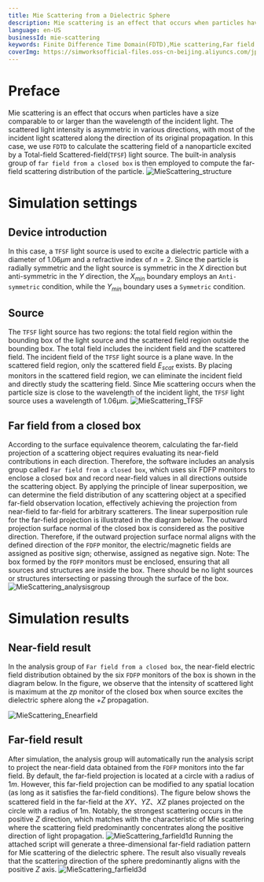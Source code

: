 ```yaml
---
title: Mie Scattering from a Dielectric Sphere
description: Mie scattering is an effect that occurs when particles have a size comparable to or larger than the wavelength of the incident light. In this case, we use SimWorks Finite Difference Solutions to calculate the scattering field of a nanoparticle excited by a Total-field Scattered-field(TFSF) light source. The built-in analysis group of Far field from a closed box is then employed to compute the far-field scattering distribution of the particle.
language: en-US
businessId: mie-scattering
keywords: Finite Difference Time Domain(FDTD),Mie scattering,Far field projection
coverImg: https://simworksofficial-files.oss-cn-beijing.aliyuncs.com/jpg/MieScattering_farfield3d_20240304132550A021.jpg
---
```


# Preface

Mie scattering is an effect that occurs when particles have a size comparable to or larger than the wavelength of the incident light. The scattered light intensity is asymmetric in various directions, with most of the incident light scattered along the direction of its original propagation. In this case, we use `FDTD` to calculate the scattering field of a nanoparticle excited by a Total-field Scattered-field(`TFSF`) light source. The built-in analysis group of `far field from a closed box` is then employed to compute the far-field scattering distribution of the particle.
![MieScattering_structure](https://simworksofficial-files.oss-cn-beijing.aliyuncs.com/mdfile/resources/img/MieScattering_structure.png)

# Simulation settings

## Device introduction

In this case, a `TFSF` light source is used to excite a dielectric particle with a diameter of $1.06\mu m$ and a refractive index of $n=2$. Since the particle is radially symmetric and the light source is symmetric in the $X$ direction but anti-symmetric in the $Y$ direction, the $X_{min}$ boundary employs an `Anti-symmetric` condition, while the $Y_{min}$ boundary uses a `Symmetric` condition.

## Source

The `TFSF` light source has two regions: the total field region within the bounding box of the light source and the scattered field region outside the bounding box. The total field includes the incident field and the scattered field. The incident field of the `TFSF` light source is a plane wave. In the scattered field region, only the scattered field $E_{scat}$ exists. By placing monitors in the scattered field region, we can eliminate the incident field and directly study the scattering field. Since Mie scattering occurs when the particle size is close to the wavelength of the incident light, the `TFSF` light source uses a wavelength of 1.06μm.
![MieScattering_TFSF](https://simworksofficial-files.oss-cn-beijing.aliyuncs.com/mdfile/resources/img/MieScattering_TFSF.png)

## Far field from a closed box

According to the surface equivalence theorem, calculating the far-field projection of a scattering object requires evaluating its near-field contributions in each direction. Therefore, the software includes an analysis group called `Far field from a closed box`, which uses six FDFP monitors to enclose a closed box and record near-field values in all directions outside the scattering object. By applying the principle of linear superposition, we can determine the field distribution of any scattering object at a specified far-field observation location, effectively achieving the projection from near-field to far-field for arbitrary scatterers.
The linear superposition rule for the far-field projection is illustrated in the diagram below. The outward projection surface normal of the closed box is considered as the positive direction. Therefore, if the outward projection surface normal aligns with the defined direction of the `FDFP` monitor, the electric/magnetic fields are assigned as positive sign; otherwise, assigned as negative sign.
Note: The box formed by the `FDFP` monitors must be enclosed, ensuring that all sources and structures are inside the box. There should be no light sources or structures intersecting or passing through the surface of the box.
![MieScattering_analysisgroup](https://simworksofficial-files.oss-cn-beijing.aliyuncs.com/mdfile/resources/img/MieScattering_analysisgroup.png)

# Simulation results

## Near-field result

In the analysis group of `Far field from a closed box`, the near-field electric field distribution obtained by the six `FDFP` monitors of the box is shown in the diagram below. In the figure, we observe that the intensity of scattered light is maximum at the $zp$ monitor of the closed box when source excites the dielectric sphere along the $+Z$ propagation.

![MieScattering_Enearfield](https://simworksofficial-files.oss-cn-beijing.aliyuncs.com/mdfile/resources/img/MieScattering_Enearfield.png)

## Far-field result

After simulation, the analysis group will automatically run the analysis script to project the near-field data obtained from the `FDFP` monitors into the far field. By default, the far-field projection is located at a circle with a radius of $1m$. However, this far-field projection can be modified to any spatial location (as long as it satisfies the far-field conditions). The figure below shows the scattered field in the far-field at the $XY、 YZ、 XZ$ planes projected on the circle with a radius of 1m. Notably, the strongest scattering occurs in the positive $Z$ direction, which matches with the characteristic of Mie scattering where the scattering field predominantly concentrates along the positive direction of light propagation.
![MieScattering_farfield1d](https://simworksofficial-files.oss-cn-beijing.aliyuncs.com/mdfile/resources/img/MieScattering_farfield1d.png)
Running the attached script will generate a three-dimensional far-field radiation pattern for Mie scattering of the dielectric sphere. The result also visually reveals that the scattering direction of the sphere predominantly aligns with the positive $Z$ axis.
![MieScattering_farfield3d](https://simworksofficial-files.oss-cn-beijing.aliyuncs.com/mdfile/resources/img/MieScattering_farfield3d.png)
